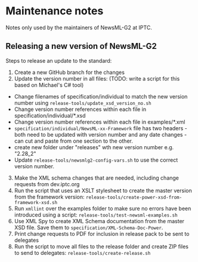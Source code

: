 # Maintenance notes

Notes only used by the maintainers of NewsML-G2 at IPTC.

## Releasing a new version of NewsML-G2

Steps to release an update to the standard:

1. Create a new GitHub branch for the changes
2. Update the version number in all files: (TODO: write a script for this based on Michael's C# tool)
  * Change filenames of specification/individual to match the new version number using `release-tools/update_xsd_version_no.sh`
  * Change version number references within each file in specification/individual/*.xsd
  * Change version number references within each file in examples/*.xml
  * `specification/individual/NewsML-xx-Framework` file has two headers - both need to be updated with version number and any date changes - can cut and paste from one section to the other.
  * create new folder under "releases" wth new version number e.g. "2.28_2"
  * Update `release-tools/newsmlg2-config-vars.sh` to use the correct version number.
3. Make the XML schema changes that are needed, including change requests from dev.iptc.org
4. Run the script that uses an XSLT stylesheet to create the master version from the framework version:
    `release-tools/create-power-xsd-from-framework-xsd.sh`
5. Run `xmllint` over the examples folder to make sure no errors have been introduced using a script:
    `release-tools/test-newsml-examples.sh`
6. Use XML Spy to create XML Schema documentation from the master XSD file. Save them to
`specification/XML-Schema-Doc-Power`.
7. Print change requests to PDF for inclusion in release pack to be sent to delegates
8. Run the script to move all files to the release folder and create ZIP files to send to delegates:
    `release-tools/create-release.sh`
